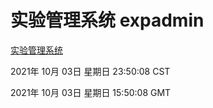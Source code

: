 # 实验管理系统 expadmin
[实验管理系统](http://:56808/expadmin-782313d2-e1b1-4ea7-932e-3a55e6a1a4d0/)

2021年 10月 03日 星期日 23:50:08 CST

2021年 10月 03日 星期日 15:50:08 GMT
